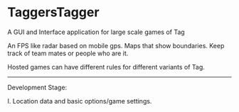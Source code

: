 # TaggersTagger

A GUI and Interface application for large scale games of Tag

An FPS like radar based on mobile gps. Maps that show boundaries. Keep track of team mates or people who are it. 

Hosted games can have different rules for different variants of Tag.
___________________________________________________________

Development Stage:

I. Location data and basic options/game settings.

